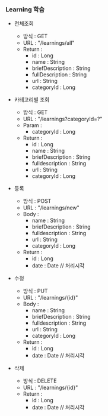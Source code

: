 ### Learning 학습

* 전체조회

    - 방식 : GET 
    - URL : "/learnings/all"
    - Return :
        - id : Long
        - name : String
        - briefDescription : String
        - fullDescription : String
        - url : String
        - categoryId : Long

* 카테고리별 조회

    - 방식 : GET 
    - URL : "/learnings?categoryId=?"
    - Param : 
        - categoryId : Long
    - Return :
        - id : Long
        - name : String
        - briefDescription : String
        - fulldescription : String
        - url : String
        - categoryId : Long

* 등록

    - 방식 : POST 
    - URL : "/learnings/new"
    - Body : 
        - name : String
        - briefDescription : String
        - fulldescription : String
        - url : String
        - categoryId : Long
    - Return :
        - id : Long 
        - date : Date // 처리시각 

* 수정

    - 방식 : PUT 
    - URL : "/learnings/{id}"
    - Body : 
        - name : String
        - briefDescription : String
        - fulldescription : String
        - url : String
        - categoryId : Long
    - Return :
        - id : Long 
        - date : Date // 처리시각 

* 삭제

    - 방식 : DELETE 
    - URL : "/learnings/{id}"
    - Return :
        - id : Long 
        - date : Date // 처리시각 
